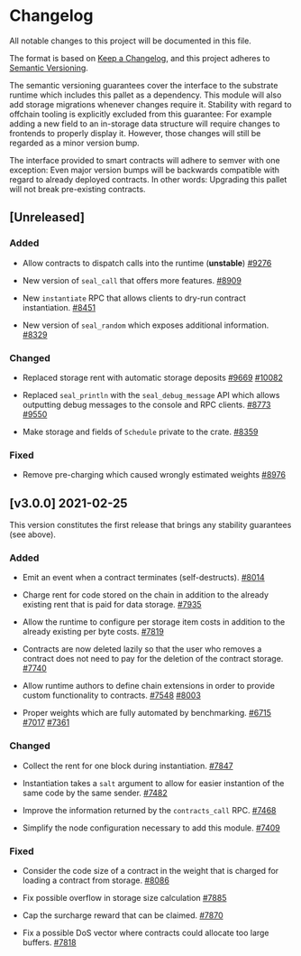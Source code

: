 # Changelog

All notable changes to this project will be documented in this file.

The format is based on [Keep a Changelog](https://keepachangelog.com/en/1.0.0/),
and this project adheres to [Semantic Versioning](https://semver.org/spec/v2.0.0.html).

The semantic versioning guarantees cover the interface to the substrate runtime which
includes this pallet as a dependency. This module will also add storage migrations whenever
changes require it. Stability with regard to offchain tooling is explicitly excluded from
this guarantee: For example adding a new field to an in-storage data structure will require
changes to frontends to properly display it. However, those changes will still be regarded
as a minor version bump.

The interface provided to smart contracts will adhere to semver with one exception: Even
major version bumps will be backwards compatible with regard to already deployed contracts.
In other words: Upgrading this pallet will not break pre-existing contracts.

## [Unreleased]

### Added

- Allow contracts to dispatch calls into the runtime (**unstable**)
[#9276](https://github.com/axiatech/substrate/pull/9276)

- New version of `seal_call` that offers more features.
[#8909](https://github.com/axiatech/substrate/pull/8909)

- New `instantiate` RPC that allows clients to dry-run contract instantiation.
[#8451](https://github.com/axiatech/substrate/pull/8451)

- New version of `seal_random` which exposes additional information.
[#8329](https://github.com/axiatech/substrate/pull/8329)

### Changed

- Replaced storage rent with automatic storage deposits
[#9669](https://github.com/axiatech/substrate/pull/9669)
[#10082](https://github.com/axiatech/substrate/pull/10082)

- Replaced `seal_println` with the `seal_debug_message` API which allows outputting debug
messages to the console and RPC clients.
[#8773](https://github.com/axiatech/substrate/pull/8773)
[#9550](https://github.com/axiatech/substrate/pull/9550)

- Make storage and fields of `Schedule` private to the crate.
[#8359](https://github.com/axiatech/substrate/pull/8359)

### Fixed

- Remove pre-charging which caused wrongly estimated weights
[#8976](https://github.com/axiatech/substrate/pull/8976)

## [v3.0.0] 2021-02-25

This version constitutes the first release that brings any stability guarantees (see above).

### Added

- Emit an event when a contract terminates (self-destructs).
[#8014](https://github.com/axiatech/substrate/pull/8014)

- Charge rent for code stored on the chain in addition to the already existing
rent that is paid for data storage.
[#7935](https://github.com/axiatech/substrate/pull/7935)

- Allow the runtime to configure per storage item costs in addition
to the already existing per byte costs.
[#7819](https://github.com/axiatech/substrate/pull/7819)

- Contracts are now deleted lazily so that the user who removes a contract
does not need to pay for the deletion of the contract storage.
[#7740](https://github.com/axiatech/substrate/pull/7740)

- Allow runtime authors to define chain extensions in order to provide custom
functionality to contracts.
[#7548](https://github.com/axiatech/substrate/pull/7548)
[#8003](https://github.com/axiatech/substrate/pull/8003)

- Proper weights which are fully automated by benchmarking.
[#6715](https://github.com/axiatech/substrate/pull/6715)
[#7017](https://github.com/axiatech/substrate/pull/7017)
[#7361](https://github.com/axiatech/substrate/pull/7361)

### Changed

- Collect the rent for one block during instantiation.
[#7847](https://github.com/axiatech/substrate/pull/7847)

- Instantiation takes a `salt` argument to allow for easier instantion of the
same code by the same sender.
[#7482](https://github.com/axiatech/substrate/pull/7482)

- Improve the information returned by the `contracts_call` RPC.
[#7468](https://github.com/axiatech/substrate/pull/7468)

- Simplify the node configuration necessary to add this module.
[#7409](https://github.com/axiatech/substrate/pull/7409)

### Fixed

- Consider the code size of a contract in the weight that is charged for
loading a contract from storage.
[#8086](https://github.com/axiatech/substrate/pull/8086)

- Fix possible overflow in storage size calculation
[#7885](https://github.com/axiatech/substrate/pull/7885)

- Cap the surcharge reward that can be claimed.
[#7870](https://github.com/axiatech/substrate/pull/7870)

- Fix a possible DoS vector where contracts could allocate too large buffers.
[#7818](https://github.com/axiatech/substrate/pull/7818)
